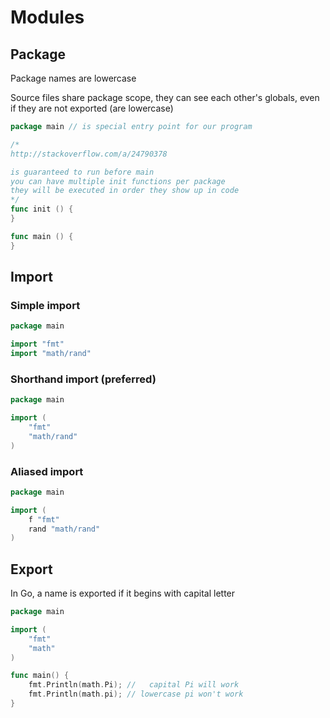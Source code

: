 # Modules

## Package

Package names are lowercase

Source files share package scope, they can see each other's globals, even if they are not exported (are lowercase)

```go
package main // is special entry point for our program

/*
http://stackoverflow.com/a/24790378

is guaranteed to run before main
you can have multiple init functions per package
they will be executed in order they show up in code
*/
func init () {
}

func main () {
}
```

## Import

### Simple import

```go
package main

import "fmt"
import "math/rand"
```

### Shorthand import (preferred)

```go
package main

import (
    "fmt"
    "math/rand"
)
```

### Aliased import

```go
package main

import (
    f "fmt"
    rand "math/rand"
)
```

## Export

In Go, a name is exported if it begins with capital letter

```go
package main

import (
    "fmt"
    "math"
)

func main() {
    fmt.Println(math.Pi); //   capital Pi will work
    fmt.Println(math.pi); // lowercase pi won't work
}
```
